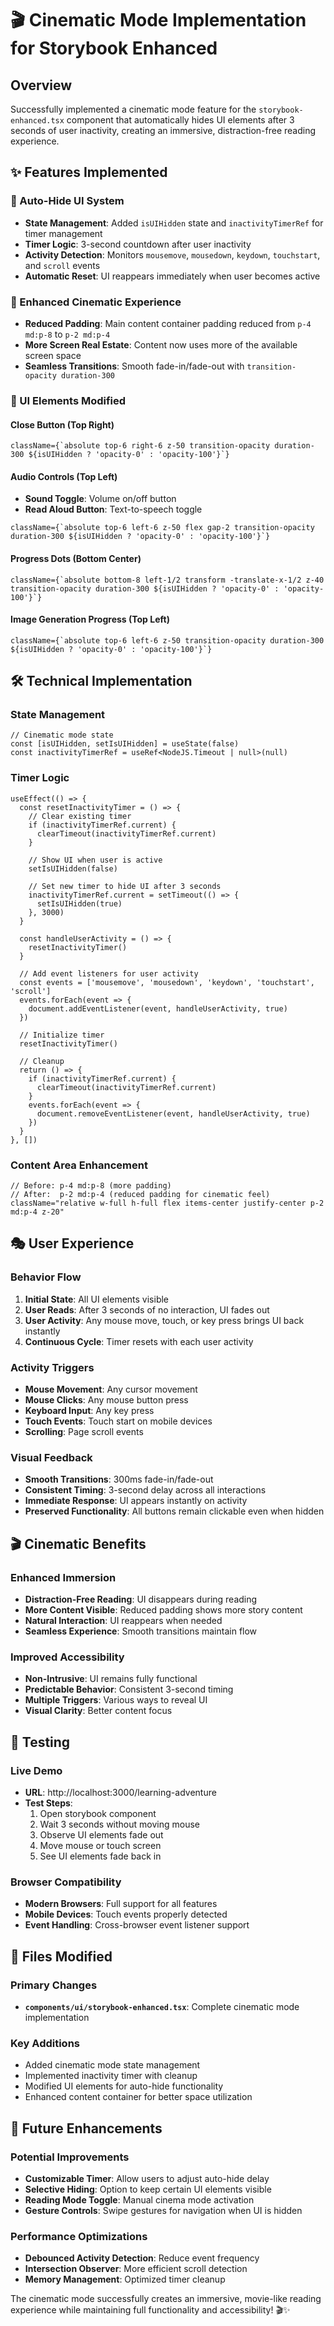 # 🎬 Cinematic Mode Implementation for Storybook Enhanced

## Overview
Successfully implemented a cinematic mode feature for the `storybook-enhanced.tsx` component that automatically hides UI elements after 3 seconds of user inactivity, creating an immersive, distraction-free reading experience.

## ✨ Features Implemented

### 🎯 Auto-Hide UI System
- **State Management**: Added `isUIHidden` state and `inactivityTimerRef` for timer management
- **Timer Logic**: 3-second countdown after user inactivity
- **Activity Detection**: Monitors `mousemove`, `mousedown`, `keydown`, `touchstart`, and `scroll` events
- **Automatic Reset**: UI reappears immediately when user becomes active

### 🎨 Enhanced Cinematic Experience
- **Reduced Padding**: Main content container padding reduced from `p-4 md:p-8` to `p-2 md:p-4`
- **More Screen Real Estate**: Content now uses more of the available screen space
- **Seamless Transitions**: Smooth fade-in/fade-out with `transition-opacity duration-300`

### 🔧 UI Elements Modified

#### Close Button (Top Right)
```tsx
className={`absolute top-6 right-6 z-50 transition-opacity duration-300 ${isUIHidden ? 'opacity-0' : 'opacity-100'}`}
```

#### Audio Controls (Top Left)
- **Sound Toggle**: Volume on/off button
- **Read Aloud Button**: Text-to-speech toggle
```tsx
className={`absolute top-6 left-6 z-50 flex gap-2 transition-opacity duration-300 ${isUIHidden ? 'opacity-0' : 'opacity-100'}`}
```

#### Progress Dots (Bottom Center)
```tsx
className={`absolute bottom-8 left-1/2 transform -translate-x-1/2 z-40 transition-opacity duration-300 ${isUIHidden ? 'opacity-0' : 'opacity-100'}`}
```

#### Image Generation Progress (Top Left)
```tsx
className={`absolute top-6 left-6 z-50 transition-opacity duration-300 ${isUIHidden ? 'opacity-0' : 'opacity-100'}`}
```

## 🛠️ Technical Implementation

### State Management
```tsx
// Cinematic mode state
const [isUIHidden, setIsUIHidden] = useState(false)
const inactivityTimerRef = useRef<NodeJS.Timeout | null>(null)
```

### Timer Logic
```tsx
useEffect(() => {
  const resetInactivityTimer = () => {
    // Clear existing timer
    if (inactivityTimerRef.current) {
      clearTimeout(inactivityTimerRef.current)
    }
    
    // Show UI when user is active
    setIsUIHidden(false)
    
    // Set new timer to hide UI after 3 seconds
    inactivityTimerRef.current = setTimeout(() => {
      setIsUIHidden(true)
    }, 3000)
  }

  const handleUserActivity = () => {
    resetInactivityTimer()
  }

  // Add event listeners for user activity
  const events = ['mousemove', 'mousedown', 'keydown', 'touchstart', 'scroll']
  events.forEach(event => {
    document.addEventListener(event, handleUserActivity, true)
  })

  // Initialize timer
  resetInactivityTimer()

  // Cleanup
  return () => {
    if (inactivityTimerRef.current) {
      clearTimeout(inactivityTimerRef.current)
    }
    events.forEach(event => {
      document.removeEventListener(event, handleUserActivity, true)
    })
  }
}, [])
```

### Content Area Enhancement
```tsx
// Before: p-4 md:p-8 (more padding)
// After:  p-2 md:p-4 (reduced padding for cinematic feel)
className="relative w-full h-full flex items-center justify-center p-2 md:p-4 z-20"
```

## 🎭 User Experience

### Behavior Flow
1. **Initial State**: All UI elements visible
2. **User Reads**: After 3 seconds of no interaction, UI fades out
3. **User Activity**: Any mouse move, touch, or key press brings UI back instantly
4. **Continuous Cycle**: Timer resets with each user activity

### Activity Triggers
- **Mouse Movement**: Any cursor movement
- **Mouse Clicks**: Any mouse button press
- **Keyboard Input**: Any key press
- **Touch Events**: Touch start on mobile devices
- **Scrolling**: Page scroll events

### Visual Feedback
- **Smooth Transitions**: 300ms fade-in/fade-out
- **Consistent Timing**: 3-second delay across all interactions
- **Immediate Response**: UI appears instantly on activity
- **Preserved Functionality**: All buttons remain clickable even when hidden

## 🎬 Cinematic Benefits

### Enhanced Immersion
- **Distraction-Free Reading**: UI disappears during reading
- **More Content Visible**: Reduced padding shows more story content
- **Natural Interaction**: UI reappears when needed
- **Seamless Experience**: Smooth transitions maintain flow

### Improved Accessibility
- **Non-Intrusive**: UI remains fully functional
- **Predictable Behavior**: Consistent 3-second timing
- **Multiple Triggers**: Various ways to reveal UI
- **Visual Clarity**: Better content focus

## 🚀 Testing

### Live Demo
- **URL**: http://localhost:3000/learning-adventure
- **Test Steps**:
  1. Open storybook component
  2. Wait 3 seconds without moving mouse
  3. Observe UI elements fade out
  4. Move mouse or touch screen
  5. See UI elements fade back in

### Browser Compatibility
- **Modern Browsers**: Full support for all features
- **Mobile Devices**: Touch events properly detected
- **Event Handling**: Cross-browser event listener support

## 📁 Files Modified

### Primary Changes
- **`components/ui/storybook-enhanced.tsx`**: Complete cinematic mode implementation

### Key Additions
- Added cinematic mode state management
- Implemented inactivity timer with cleanup
- Modified UI elements for auto-hide functionality
- Enhanced content container for better space utilization

## 🎯 Future Enhancements

### Potential Improvements
- **Customizable Timer**: Allow users to adjust auto-hide delay
- **Selective Hiding**: Option to keep certain UI elements visible
- **Reading Mode Toggle**: Manual cinema mode activation
- **Gesture Controls**: Swipe gestures for navigation when UI is hidden

### Performance Optimizations
- **Debounced Activity Detection**: Reduce event frequency
- **Intersection Observer**: More efficient scroll detection
- **Memory Management**: Optimized timer cleanup

The cinematic mode successfully creates an immersive, movie-like reading experience while maintaining full functionality and accessibility! 🎬✨
